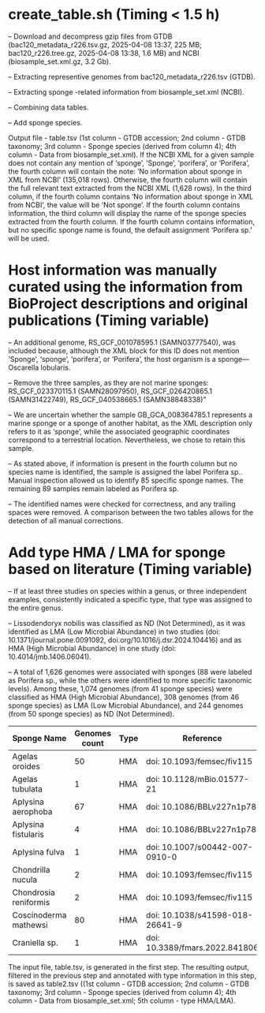 # create_table.sh (Timing < 1.5 h)

– Download and decompress gzip files from GTDB (bac120_metadata_r226.tsv.gz, 2025-04-08 13:37, 225 MB; bac120_r226.tree.gz, 2025-04-08 13:38, 1.6 MB) and NCBI (biosample_set.xml.gz, 3.2 Gb).

– Extracting representive genomes from bac120_metadata_r226.tsv (GTDB).

– Extracting sponge -related information from biosample_set.xml (NCBI).

– Combining data tables.

– Add sponge species.

Output file - table.tsv (1st column - GTDB accession; 2nd column - GTDB taxonomy; 3rd column - Sponge species (derived from column 4); 4th column - Data from biosample_set.xml). If the NCBI XML for a given sample does not contain any mention of ‘sponge’, ‘Sponge’, ‘porifera’, or ‘Porifera’, the fourth column will contain the note: ‘No information about sponge in XML from NCBI’ (135,018 rows). Otherwise, the fourth column will contain the full relevant text extracted from the NCBI XML (1,628 rows). In the third column, if the fourth column contains ‘No information about sponge in XML from NCBI’, the value will be ‘Not sponge’. If the fourth column contains information, the third column will display the name of the sponge species extracted from the fourth column. If the fourth column contains information, but no specific sponge name is found, the default assignment ‘Porifera sp.’ will be used.

# Host information was manually curated using the information from BioProject descriptions and original publications (Timing variable)

– An additional genome, RS_GCF_001078595.1 (SAMN03777540), was included because, although the XML block for this ID does not mention ‘Sponge’, ‘sponge’, ‘porifera’, or ‘Porifera’, the host organism is a sponge—Oscarella lobularis.

– Remove the three samples, as they are not marine sponges: RS_GCF_023370115.1 (SAMN28097950), RS_GCF_026420865.1 (SAMN31422749), RS_GCF_040538665.1 (SAMN38848338)”

– We are uncertain whether the sample GB_GCA_008364785.1 represents a marine sponge or a sponge of another habitat, as the XML description only refers to it as ‘sponge’, while the associated geographic coordinates correspond to a terrestrial location. Nevertheless, we chose to retain this sample.

– As stated above, if information is present in the fourth column but no species name is identified, the sample is assigned the label Porifera sp.. Manual inspection allowed us to identify 85 specific sponge names. The remaining 89 samples remain labeled as Porifera sp.

– The identified names were checked for correctness, and any trailing spaces were removed. A comparison between the two tables allows for the detection of all manual corrections.



# Add type HMA / LMA for sponge based on literature (Timing variable)

– If at least three studies on species within a genus, or three independent examples, consistently indicated a specific type, that type was assigned to the entire genus. 

– Lissodendoryx nobilis was classified as ND (Not Determined), as it was identified as LMA (Low Microbial Abundance) in two studies (doi: 10.1371/journal.pone.0091092, doi.org/10.1016/j.dsr.2024.104416) and as HMA (High Microbial Abundance) in one study (doi: 10.4014/jmb.1406.06041).

– A total of 1,626 genomes were associated with sponges (88 were labeled as Porifera sp., while the others were identified to more specific taxonomic levels). Among these, 1,074 genomes (from 41 sponge species) were classified as HMA (High Microbial Abundance), 308 genomes (from 46 sponge species) as LMA (Low Microbial Abundance), and 244 genomes (from 50 sponge species) as ND (Not Determined).

|Sponge Name          |Genomes count|Type| Reference                     |
|---------------------|-------------|----|-------------------------------|
|Agelas oroides       |50	          |HMA |doi: 10.1093/femsec/fiv115     |
|Agelas tubulata      |1            |HMA |doi: 10.1128/mBio.01577-21     |
|Aplysina aerophoba   |67	          |HMA |doi: 10.1086/BBLv227n1p78      |
|Aplysina fistularis  |4            |HMA |doi: 10.1086/BBLv227n1p78      |
|Aplysina fulva	      |1	          |HMA |doi: 10.1007/s00442-007-0910-0 |
|Chondrilla nucula	  |2	          |HMA |doi: 10.1093/femsec/fiv115     |
|Chondrosia reniformis|2	          |HMA |doi: 10.1093/femsec/fiv115     |
|Coscinoderma mathewsi|80	          |HMA |doi: 10.1038/s41598-018-26641-9|
|Craniella sp.	      |1	          |HMA |doi: 10.3389/fmars.2022.841806 |

The input file, table.tsv, is generated in the first step. The resulting output, filtered in the previous step and annotated with type information in this step, is saved as table2.tsv ((1st column - GTDB accession; 2nd column - GTDB taxonomy; 3rd column - Sponge species (derived from column 4); 4th column - Data from biosample_set.xml; 5th column - type HMA/LMA).
